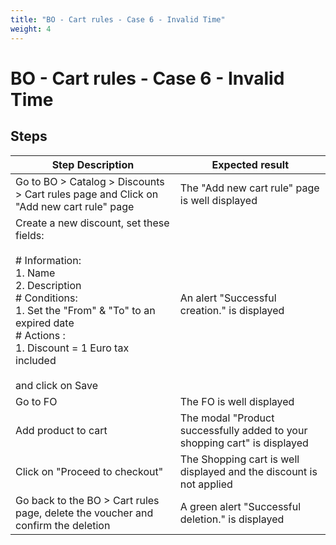 ```yaml
---
title: "BO - Cart rules - Case 6 - Invalid Time"
weight: 4
---
```


# BO - Cart rules - Case 6 - Invalid Time
## Steps
| Step Description | Expected result |
| ----- | ----- |
| Go to BO > Catalog > Discounts > Cart rules page and Click on "Add new cart rule" page | The "Add new cart rule" page is well displayed |
| Create a new discount, set these fields:<br><br># Information:<br>1. Name<br>2. Description<br># Conditions:<br>1. Set the "From" & "To" to an expired date<br># Actions :<br>1. Discount = 1 Euro tax included<br><br>and click on Save | An alert "Successful creation." is displayed |
| Go to FO | The FO is well displayed |
| Add product to cart | The modal "Product successfully added to your shopping cart" is displayed |
| Click on "Proceed to checkout" | The Shopping cart is well displayed and the discount is not applied |
| Go back to the BO > Cart rules page, delete the voucher and confirm the deletion | A green alert "Successful deletion." is displayed |
